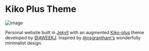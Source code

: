 # Kiko Plus Theme

![image](/images/image.png)

Personal website built in [Jekyll](https://jekyllrb.com) with an augmented [Kiko-plus](https://github.com/AWEEKJ/Kiko-plus) theme developed by [@AWEEKJ](https://github.com/AWEEKJ). Inspired by [@nsgrantham's](https://github.com/nsgrantham) wonderfully minimalist design.
